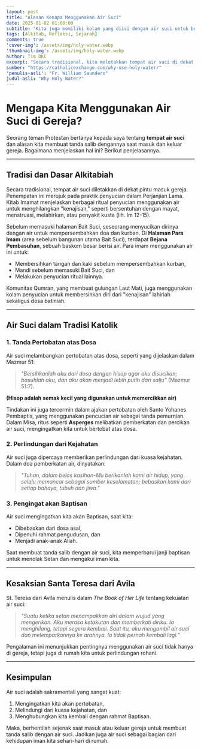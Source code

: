 ```yaml
---
layout: post
title: "Alasan Kenapa Menggunakan Air Suci"
date: 2025-01-02 01:00:00
subtitle: "Kita juga memiliki kolam yang diisi dengan air suci untuk berkat karena tiga alasan: sebagai tanda pertobatan atas dosa, untuk perlindungan dari kejahatan, dan sebagai pengingat akan Baptisan kita."
tags: [Alkitab, Refleksi, Sejarah]
comments: true
'cover-img': /assets/img/holy-water.webp
'thumbnail-img': /assets/img/holy-water.webp
author: Tim DKC
excerpt: "Secara tradisional, kita meletakkan tempat air suci di dekat pintu masuk gereja kita. Penempatan dan penggunaan ini sebenarnya sesuai dengan praktik penyucian Yahudi di Perjanjian Lama: Kitab Imamat menetapkan berbagai ritual penyucian menggunakan air untuk menghilangkan 'kenajisan' yang terkait, misalnya, dengan bersentuhan dengan mayat, menstruasi, melahirkan, atau kusta (lih. Im 12-15)."
sumber: "https://catholicexchange.com/why-use-holy-water/"
'penulis-asli': "Fr. William Saunders"
judul-asli: "Why Holy Water?"
---
```


# Mengapa Kita Menggunakan Air Suci di Gereja?

Seorang teman Protestan bertanya kepada saya tentang **tempat air suci** dan alasan kita membuat tanda salib dengannya saat masuk dan keluar gereja. Bagaimana menjelaskan hal ini? Berikut penjelasannya.

---

## Tradisi dan Dasar Alkitabiah

Secara tradisional, tempat air suci diletakkan di dekat pintu masuk gereja. Penempatan ini merujuk pada praktik penyucian dalam Perjanjian Lama.  
Kitab Imamat menjelaskan berbagai ritual penyucian menggunakan air untuk menghilangkan "kenajisan," seperti bersentuhan dengan mayat, menstruasi, melahirkan, atau penyakit kusta (lih. Im 12-15).  

Sebelum memasuki halaman Bait Suci, seseorang menyucikan dirinya dengan air untuk mempersembahkan doa dan kurban. Di **Halaman Para Imam** (area sebelum bangunan utama Bait Suci), terdapat **Bejana Pembasuhan**, sebuah baskom besar berisi air. Para imam menggunakan air ini untuk:  
- Membersihkan tangan dan kaki sebelum mempersembahkan kurban,  
- Mandi sebelum memasuki Bait Suci, dan  
- Melakukan penyucian ritual lainnya.  

Komunitas Qumran, yang membuat gulungan Laut Mati, juga menggunakan kolam penyucian untuk membersihkan diri dari "kenajisan" lahiriah sekaligus dosa batiniah.  

---

## Air Suci dalam Tradisi Katolik  

### 1. **Tanda Pertobatan atas Dosa**  
Air suci melambangkan pertobatan atas dosa, seperti yang dijelaskan dalam Mazmur 51:  
> *"Bersihkanlah aku dari dosa dengan hisop agar aku disucikan; basuhlah aku, dan aku akan menjadi lebih putih dari salju"* (Mazmur 51:7).  

**(Hisop adalah semak kecil yang digunakan untuk memercikkan air)**

Tindakan ini juga tercermin dalam ajakan pertobatan oleh Santo Yohanes Pembaptis, yang menggunakan pencucian air sebagai tanda pemurnian. Dalam Misa, ritus seperti **Asperges** melibatkan pemberkatan dan percikan air suci, mengingatkan kita untuk bertobat atas dosa.  

### 2. **Perlindungan dari Kejahatan**  
Air suci juga dipercaya memberikan perlindungan dari kuasa kejahatan. Dalam doa pemberkatan air, dinyatakan:  
> *"Tuhan, dalam belas kasihan-Mu berikanlah kami air hidup, yang selalu memancar sebagai sumber keselamatan; bebaskan kami dari setiap bahaya, tubuh dan jiwa."*  

### 3. **Pengingat akan Baptisan**  
Air suci mengingatkan kita akan Baptisan, saat kita:  
- Dibebaskan dari dosa asal,  
- Dipenuhi rahmat pengudusan, dan  
- Menjadi anak-anak Allah.  

Saat membuat tanda salib dengan air suci, kita memperbarui janji baptisan untuk menolak Setan dan mengakui iman kita.  

---

## Kesaksian Santa Teresa dari Avila  

St. Teresa dari Avila menulis dalam *The Book of Her Life* tentang kekuatan air suci:  
> *"Suatu ketika setan menampakkan diri dalam wujud yang mengerikan. Aku merasa ketakutan dan memberkati diriku. Ia menghilang, tetapi segera kembali. Saat itu, aku mengambil air suci dan melemparkannya ke arahnya. Ia tidak pernah kembali lagi."*  

Pengalaman ini menunjukkan pentingnya menggunakan air suci tidak hanya di gereja, tetapi juga di rumah kita untuk perlindungan rohani.

---

## Kesimpulan  

Air suci adalah sakramentali yang sangat kuat:  
1. Mengingatkan kita akan pertobatan,  
2. Melindungi dari kuasa kejahatan, dan  
3. Menghubungkan kita kembali dengan rahmat Baptisan.  

Maka, berhentilah sejenak saat masuk atau keluar gereja untuk membuat tanda salib dengan air suci. Jadikan juga air suci sebagai bagian dari kehidupan iman kita sehari-hari di rumah.
